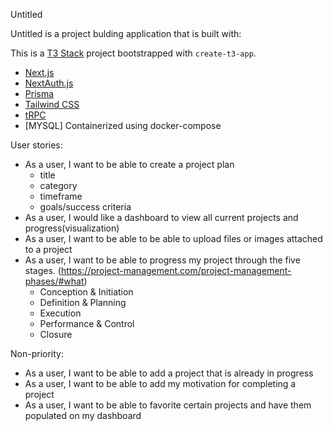 Untitled

Untitled is a project bulding application that is built with:

This is a [T3 Stack](https://create.t3.gg/) project bootstrapped with `create-t3-app`.

- [Next.js](https://nextjs.org)
- [NextAuth.js](https://next-auth.js.org)
- [Prisma](https://prisma.io)
- [Tailwind CSS](https://tailwindcss.com)
- [tRPC](https://trpc.io)
- [MYSQL] Containerized using docker-compose

User stories:

- As a user, I want to be able to create a project plan
  - title
  - category
  - timeframe
  - goals/success criteria
- As a user, I would like a dashboard to view all current projects and progress(visualization)
- As a user, I want to be able to be able to upload files or images attached to a project
- As a user, I want to be able to progress my project through the five stages. (https://project-management.com/project-management-phases/#what)
  - Conception & Initiation
  - Definition & Planning
  - Execution
  - Performance & Control
  - Closure

Non-priority:

- As a user, I want to be able to add a project that is already in progress
- As a user, I want to be able to add my motivation for completing a project
- As a user, I want to be able to favorite certain projects and have them populated on my dashboard
